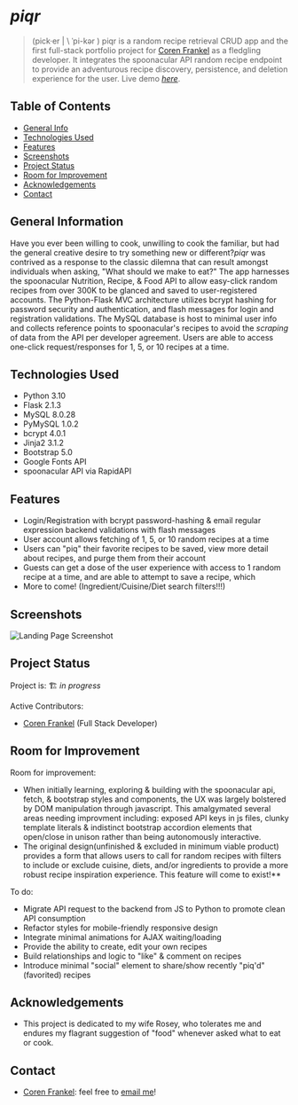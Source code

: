 # *piqr*
> (pick·​er | \ ˈpi-kər \) 
> piqr is a random recipe retrieval CRUD app and the first full-stack portfolio project for <a href="https://github.com/coren-frankel">Coren Frankel</a> as a fledgling developer. It integrates the spoonacular API random recipe endpoint to provide an adventurous recipe discovery, persistence, and deletion experience for the user.
> Live demo [_here_](http://3.101.63.102/). <!-- Once a live deployment is available, include the link here. -->

## Table of Contents
* [General Info](#general-information)
* [Technologies Used](#technologies-used)
* [Features](#features)
* [Screenshots](#screenshots)
* [Project Status](#project-status)
* [Room for Improvement](#room-for-improvement)
* [Acknowledgements](#acknowledgements)
* [Contact](#contact)
<!-- * [License](#license) -->

<!-- PLACE BETWEEN SCREENSHOTS AND PROJECT STATUS WHEN IMPLEMENTING
* [Setup](#setup)
* [Usage](#usage)
-->

## General Information
<!--
- Provide general information about your project here.
- What problem does it (intend to) solve?
- What is the purpose of your project?
- Why did you undertake it?
-->
<!-- You don't have to answer all the questions - just the ones relevant to your project. -->
Have you ever been willing to cook, unwilling to cook the familiar, but had the general creative desire to try something new or different?*piqr* was contrived as a response to the classic dilemna that can result amongst individuals when asking, "What should we make to eat?" The app harnesses the spoonacular Nutrition, Recipe, & Food API to allow easy-click random recipes from over 300K to be glanced and saved to user-registered accounts. The Python-Flask MVC architecture utilizes bcrypt hashing for password security and authentication, and flash messages for login and registration validations. The MySQL database is host to minimal user info and collects reference points to spoonacular's recipes to avoid the *scraping* of data from the API per developer agreement. Users are able to access one-click request/responses for 1, 5, or 10 recipes at a time.


## Technologies Used
+ Python 3.10
+ Flask 2.1.3
+ MySQL 8.0.28
+ PyMySQL 1.0.2
+ bcrypt 4.0.1
+ Jinja2 3.1.2
+ Bootstrap 5.0
+ Google Fonts API
+ spoonacular API via RapidAPI


## Features
<!-- List the ready features here: -->
- Login/Registration with bcrypt password-hashing & email regular expression backend validations with flash messages
- User account allows fetching of 1, 5, or 10 random recipes at a time
- Users can "piq" their favorite recipes to be saved, view more detail about recipes, and purge them from their account
- Guests can get a dose of the user experience with access to 1 random recipe at a time, and are able to attempt to save a recipe, which 
- More to come! (Ingredient/Cuisine/Diet search filters!!!)


## Screenshots
<!-- If you have screenshots, gifs, video demos you'd like to share, include them here. -->
![Landing Page Screenshot](./img/landing.gif)

<!--
## Setup
What are the project requirements/dependencies? Where are they listed? A requirements.txt or a Pipfile.lock file perhaps? Where is it located?

Proceed to describe how to install / setup one's local environment / get started with the project.


## Usage
How does one go about using it?
Provide various use cases and code examples here.

`write-your-code-here`

-->
## Project Status
Project is: 🏗️ _in progress_

Active Contributors: 
  + [Coren Frankel](https://github.com/coren-frankel) (Full Stack Developer)
<!-- _in progress_ / _complete_ / _no longer being worked on_. If you are no longer working on it, provide reasons why. -->


## Room for Improvement
<!-- Include areas you believe need improvement / could be improved. Also add TODOs for future development. -->

Room for improvement:
- When initially learning, exploring & building with the spoonacular api, fetch, & bootstrap styles and components, the UX was largely bolstered by DOM manipulation through javascript. This amalgymated several areas needing improvment including: exposed API keys in js files, clunky template literals & indistinct bootstrap accordion elements that open/close in unison rather than being autonomously interactive.
- The original design(unfinished & excluded in minimum viable product) provides a form that allows users to call for random recipes with filters to include or exclude cuisine, diets, and/or ingredients to provide a more robust recipe inspiration experience. This feature will come to exist!**

To do:
- Migrate API request to the backend from JS to Python to promote clean API consumption
- Refactor styles for mobile-friendly responsive design
- Integrate minimal animations for AJAX waiting/loading
- Provide the ability to create, edit your own recipes
- Build relationships and logic to "like" & comment on recipes
- Introduce minimal "social" element to share/show recently "piq'd" (favorited) recipes


## Acknowledgements
- This project is dedicated to my wife Rosey, who tolerates me and endures my flagrant suggestion of "food" whenever asked what to eat or cook.


## Contact 
+ [Coren Frankel](https://linkedin.com/in/coren-frankel): feel free to [email me](mailto:coren.frankel@gmail.com)!

<!-- Optional -->
<!-- ## License -->
<!-- This project is open source and available under the [... License](). -->

<!-- You don't have to include all sections - just the one's relevant to your project -->
